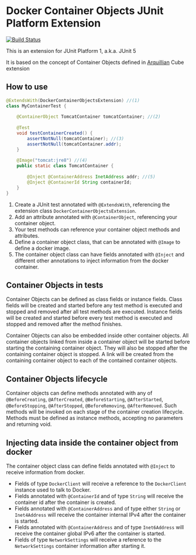 # Docker Container Objects JUnit Platform Extension

[![Build Status](https://travis-ci.org/dockercontainerobjects/dockercontainerobjects.svg?branch=master)](https://travis-ci.org/dockercontainerobjects/dockercontainerobjects)

This is an extension for JUnit Platform 1, a.k.a. JUnit 5

It is based on the concept of Container Objects defined in [Arquillian](http://www.arquillian.org) Cube extension

## How to use

```java
@ExtendsWith(DockerContainerObjectsExtension) //(1)
class MyContainerTest {
    
    @ContainerObject TomcatContainer tomcatContainer; //(2)
    
    @Test
    void testContainerCreated() {
        assertNotNull(tomcatContainer); //(3)
        assertNotNull(tomcatContainer.addr);
    }
    
    @Image("tomcat:jre8") //(4)
    public static class TomcatContainer {
        
        @Inject @ContainerAddress InetAddress addr; //(5)
        @Inject @ContainerId String containerId;
    }
}
```

1. Create a JUnit test annotated with `@ExtendsWith`, referencing the extension class `DockerContainerObjectsExtension`.
2. Add an attribute annotated with `@ContainerObject`, referencing your container object.
3. Your test methods can reference your container object methods and attributes.
4. Define a container object class, that can be annotated with `@Image` to define a docker image.
5. The container object class can have fields annotated with `@Inject` and different other annotations to inject information from the docker container.

## Container Objects in tests

Container Objects can be defined as class fields or instance fields.
Class fields will be created and started before any test method is executed and stopped and removed after all test methods are executed.
Instance fields will be created and started before every test method is executed and stopped and removed after the method finishes.

Container Objects can also be embedded inside other container objects.
All container objects linked from inside a container object will be started before starting the containing container object.
They will also be stopped after the containing container object is stopped.
A link will be created from the containing container object to each of the contained container objects.

## Container Objects lifecycle

Container objects can define methods annotated with any of `@BeforeCreating`, `@AfterCreated`, `@BeforeStarting`, `@AfterStarted`, `@BeforeStopping`, `@AfterStopped`, `@BeforeRemoving`, `@AfterRemoved`.
Such methods will be invoked on each stage of the container creation lifecycle.
Methods must be defined as instance methods, accepting no parameters and returning void.

## Injecting data inside the container object from docker

The container object class can define fields annotated with `@Inject` to receive information from docker.

- Fields of type `DockerClient` will receive a reference to the `DockerClient` instance used to talk to Docker.
- Fields annotated with `@ContainerId` and of type `String` will receive the container id after the container is created.
- Fields annotated with `@ContainerAddress` and of type either `String` or `Inet4Address` will receive the container internal IPv4 after the container is started.
- Fields annotated with `@ContainerAddress` and of type `Inet6Address` will receive the container global IPv6 after the container is started.
- Fields of type `NetworkSettings` will receive a reference to the `NetworkSettings` container information after starting it.
